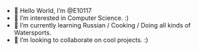 - 👋 Hello World, I’m @E10117
- 👀 I’m interested in Computer Science. :)
- 🌱 I’m currently learning Russian / Cooking / Doing all kinds of Watersports.
- 💞️ I’m looking to collaborate on cool projects. :)

<!---
E10117/E10117 is a ✨ special ✨ repository because its `README.md` (this file) appears on your GitHub profile.
You can click the Preview link to take a look at your changes.
--->
